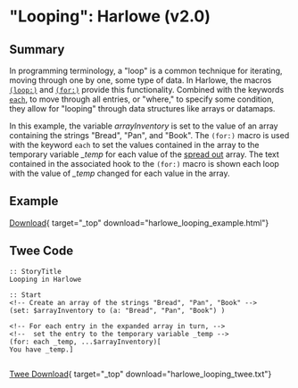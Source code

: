 # "Looping": Harlowe (v2.0)

## Summary

In programming terminology, a "loop" is a common technique for iterating, moving through one by one, some type of data. In Harlowe, the macros [`(loop:)`](https://twine2.neocities.org/#macro_loop) and [`(for:)`](https://twine2.neocities.org/#macro_for) provide this functionality. Combined with the keywords [`each`](https://twine2.neocities.org/#type_lambda), to move through all entries, or "where," to specify some condition, they allow for "looping" through data structures like arrays or datamaps.

In this example, the variable *arrayInventory* is set to the value of an array containing the strings "Bread", "Pan", and "Book". The `(for:)` macro is used with the keyword `each` to set the values contained in the array to the temporary variable *_temp* for each value of the [spread out](https://twine2.neocities.org/#type_array) array. The text contained in the associated hook to the `(for:)` macro is shown each loop with the value of *_temp* changed for each value in the array.

## Example

[Download](harlowe_looping_example.html){ target="_top" download="harlowe_looping_example.html"}

## Twee Code

```twee
:: StoryTitle
Looping in Harlowe

:: Start
<!-- Create an array of the strings "Bread", "Pan", "Book" -->
(set: $arrayInventory to (a: "Bread", "Pan", "Book") )

<!-- For each entry in the expanded array in turn, -->
<!--  set the entry to the temporary variable _temp -->
(for: each _temp, ...$arrayInventory)[
You have _temp.]


```

[Twee Download](harlowe_looping_twee.txt){ target="_top" download="harlowe_looping_twee.txt"}
